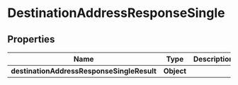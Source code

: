 # DestinationAddressResponseSingle

## Properties
Name | Type | Description | Notes
------------ | ------------- | ------------- | -------------
**destinationAddressResponseSingleResult** | **Object** |  |  [optional]
